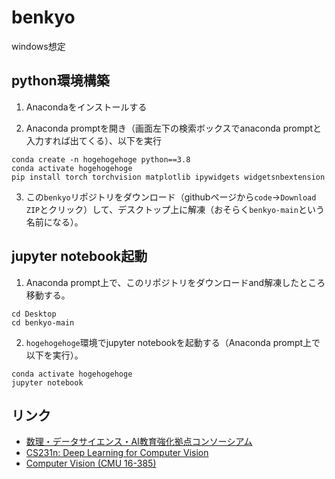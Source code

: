 # benkyo
windows想定

## python環境構築
1. Anacondaをインストールする

2. Anaconda promptを開き（画面左下の検索ボックスでanaconda promptと入力すれば出てくる）、以下を実行
```
conda create -n hogehogehoge python==3.8
conda activate hogehogehoge
pip install torch torchvision matplotlib ipywidgets widgetsnbextension
```

3. この`benkyo`リポジトリをダウンロード（githubページから`code`->`Download ZIP`とクリック）して、デスクトップ上に解凍（おそらく`benkyo-main`という名前になる）。


## jupyter notebook起動
1. Anaconda prompt上で、このリポジトリをダウンロードand解凍したところ移動する。
```
cd Desktop
cd benkyo-main
```

2. `hogehogehoge`環境でjupyter notebookを起動する（Anaconda prompt上で以下を実行）。
```
conda activate hogehogehoge
jupyter notebook
```
## リンク
* [数理・データサイエンス・AI教育強化拠点コンソーシアム](http://www.mi.u-tokyo.ac.jp/6university_consortium.html)
* [CS231n: Deep Learning for Computer Vision](http://cs231n.stanford.edu/schedule.html)
* [Computer Vision (CMU 16-385)](http://16385.courses.cs.cmu.edu/spring2021/courseinfo)
